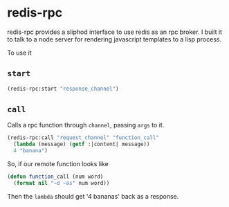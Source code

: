 # redis-rpc

redis-rpc provides a sliphod interface to use redis as an rpc broker.  I built it to talk to a node server for rendering javascript templates to a lisp process.

To use it

## `start`
```lisp
(redis-rpc:start "response_channel")
```

## `call`
Calls a rpc function through `channel`, passing `args` to it.
```lisp
(redis-rpc:call "request_channel" "function_call"
  (lambda (message) (getf :|content| message))
  4 "banana")
```

So, if our remote function looks like
```lisp
(defun function_call (num word)
  (format nil "~d ~as" num word))
```

Then the `lambda` should get '4 bananas' back as a response.
